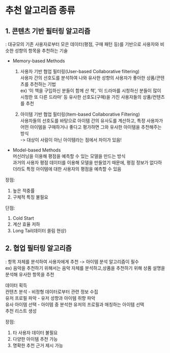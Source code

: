 # 추천 알고리즘 종류
## 1. 콘텐츠 기반 필터링 알고리즘  
: 대규모의 기존 사용자로부터 모은 데이터(평점, 구매 패턴 등)를 기반으로 사용자와 비슷한 성향의 항목을 추천하는 기술  

- Memory-based Methods  
  1) 사용자 기반 협업 필터링(User-based Collaborative filtering)  
    사용자 간의 선호도를 분석하여 나와 유사한 성향의 사용자가 좋아한 상품/콘텐츠를 추천하는 기법  
    ex) ‘이 책을 구입하신 분들이 함께 산 책’, ‘이 드라마를 시청하신 분들이 많이 시청한 또 다른 드라마’ 등 유사한 선호도(구매)을 가진 사용자들의 상품/컨텐츠를 추천  
      
  2) 아이템 기반 협업 필터링(Item-based Collaborative Filtering)  
  사용자들의 선호도를 바탕으로 아이템 간의 유사도를 계산하고, 특정 사용자가 어떤 아이템을 구매하거나 좋다고 평가하면 그와 유사한 아이템을 추천해주는 방식  
  -> 대상이 사람이 아닌 아이템라는 점에서 차이가 있음!    
- Model-based Methods  
  머신러닝을 이용해 평점을 예측할 수 있는 모델을 만드는 방식  
  과거의 사용자 평점 데이터를 이용해 모델을 만들었기 때문에, 평점 정보가 없다하더라도 특정 아이템에 대한 사용자의 평점을 예측할 수 있음  

장점:  

1. 높은 적중률  
2. 구체적 특징 불필요  

단점:  

1. Cold Start    
2. 계산 효율 저하   
3. Long Tail(데이터 쏠림 현상)

## 2. 협업 필터링 알고리즘  
: 항목 자체를 분석하여 사용자에게 추천 -> 아이템 분석 알고리즘이 필수  
ex) 음악을 추천하기 위해서는 음악 자체를 분석하고,상품을 추천하기 위해 상품 설명을 분석해 유사한 항목을 추천  

  데이터 획득  
  컨텐츠 분석 - 비정형 데이터로부터 관련 정보 수집  
  유저 프로필 파악 - 유저 성향과 아이템 취향 파악  
  유사 아이템 선택 - 아이템 중 분석한 유저의 프로필과 매칭하는 아이템 선택  
  추천 리스트 생성  

장점:

1. 타 사용자 데이터 불필요
2. 다양한 아이템 추천 가능
3. 명확한 추천 근거 제시 가능
